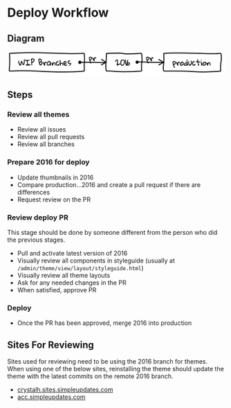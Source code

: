 # Deploy Workflow

## Diagram

[![Deploy Diagram](https://github.com/SimpleUpdates/ThemeHandbook/blob/master/deploy_diagram.png?raw=true)](http://shakydraw.com/)

## Steps

### Review all themes

- Review all issues
- Review all pull requests
- Review all branches

### Prepare 2016 for deploy

- Update thumbnails in 2016
- Compare production...2016 and create a pull request if there are differences
- Request review on the PR

### Review deploy PR

This stage should be done by someone different from the person who did the previous stages.

- Pull and activate latest version of 2016
- Visually review all components in styleguide (usually at `/admin/theme/view/layout/styleguide.html`)
- Visually review all theme layouts
- Ask for any needed changes in the PR
- When satisfied, approve PR

### Deploy

- Once the PR has been approved, merge 2016 into production

## Sites For Reviewing

Sites used for reviewing need to be using the 2016 branch for themes. When using one of the below sites, reinstalling the theme should update the theme with the latest commits on the remote 2016 branch.

- [crystalh.sites.simpleupdates.com](http://crystalh.sites.simpleupdates.com/)
- [acc.simpleupdates.com](https://acc.simpleupdates.com/)
